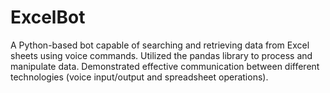 # ExcelBot
A Python-based bot capable of searching and retrieving data from Excel sheets using voice commands. Utilized the pandas library to process and manipulate data. Demonstrated effective communication between different technologies (voice input/output and spreadsheet operations).
